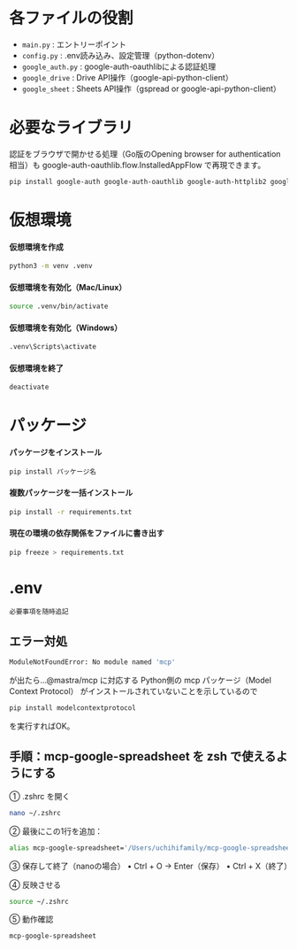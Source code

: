# 各ファイルの役割
- `main.py` : エントリーポイント
- `config.py` : .env読み込み、設定管理（python-dotenv）
- `google_auth.py` : google-auth-oauthlibによる認証処理
- `google_drive` : Drive API操作（google-api-python-client）
- `google_sheet` : Sheets API操作（gspread or google-api-python-client）

# 必要なライブラリ
認証をブラウザで開かせる処理（Go版のOpening browser for authentication相当）も google-auth-oauthlib.flow.InstalledAppFlow で再現できます。
```bash
pip install google-auth google-auth-oauthlib google-auth-httplib2 google-api-python-client flask
```

# 仮想環境
#### 仮想環境を作成
```bash
python3 -m venv .venv
```

#### 仮想環境を有効化（Mac/Linux）
```bash
source .venv/bin/activate
```

#### 仮想環境を有効化（Windows）
```bash
.venv\Scripts\activate
```

#### 仮想環境を終了
```bash
deactivate
```

# パッケージ
#### パッケージをインストール
```bash
pip install パッケージ名
```

#### 複数パッケージを一括インストール
```bash
pip install -r requirements.txt
```

#### 現在の環境の依存関係をファイルに書き出す
```bash
pip freeze > requirements.txt
```

# .env
```txt
必要事項を随時追記
```
## エラー対処
```bash
ModuleNotFoundError: No module named 'mcp'
```
が出たら...@mastra/mcp に対応する Python側の mcp パッケージ（Model Context Protocol） がインストールされていないことを示しているので
```bash
pip install modelcontextprotocol
```
を実行すればOK。

## 手順：mcp-google-spreadsheet を zsh で使えるようにする
① .zshrc を開く
```bash
nano ~/.zshrc
```
② 最後にこの1行を追加：
```bash
alias mcp-google-spreadsheet='/Users/uchihifamily/mcp-google-spreadsheet/mcp-server-spreadsheet-Python/.venv/bin/python /Users/uchihifamily/mcp-google-spreadsheet/mcp-server-spreadsheet-Python/main.py'
```

③ 保存して終了（nanoの場合）
	•	Ctrl + O → Enter（保存）
	•	Ctrl + X（終了）

④ 反映させる
```bash
source ~/.zshrc
```

⑤ 動作確認
```bash
mcp-google-spreadsheet
```
